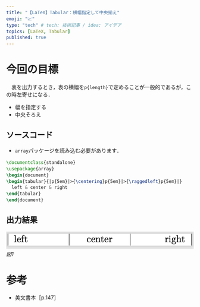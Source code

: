```yaml
---
title: "【LaTeX】Tabular：横幅指定して中央揃え"
emoji: "📈"
type: "tech" # tech: 技術記事 / idea: アイデア
topics: [LaTeX, Tabular]
published: true
---
```

# 今回の目標
　表を出力するとき，表の横幅を`p{length}`で定めることが一般的であるが，この時左寄せになる．
- 幅を指定する
- 中央そろえ
## ソースコード
- `array`パッケージを読み込む必要があります．
```tex
\documentclass{standalone}
\usepackage{array}
\begin{document}
\begin{tabular}{|p{5em}|>{\centering}p{5em}|>{\raggedleft}p{5em}|}
  left & center & right 
\end{tabular}
\end{document}
```
## 出力結果
![](/images/ddbc21b7e68b0e/fig1.png)*図1*

# 参考
- 美文書本［p.147］
